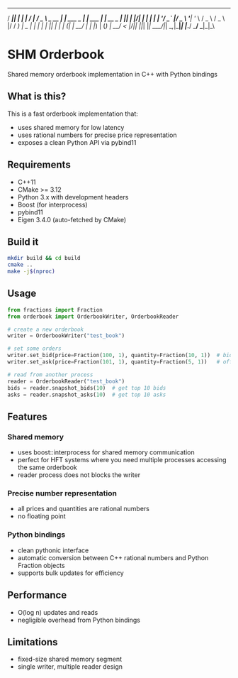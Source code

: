 ____  _   _ __  __    ___          _           _                 _    
/ ___|| | | |  \/  |  / _ \ _ __ __| | ___ _ __| |__   ___   ___| | __
\___ \| |_| | |\/| | | | | | '__/ _` |/ _ \ '__| '_ \ / _ \ / _ \ |/ /
 ___) |  _  | |  | | | |_| | | | (_| |  __/ |  | |_) | (_) |  __/   < 
|____/|_| |_|_|  |_|  \___/|_|  \__,_|\___|_|  |_.__/ \___/ \___|_|\_\


# SHM Orderbook

Shared memory orderbook implementation in C++ with Python bindings

## What is this?

This is a fast orderbook implementation that:
- uses shared memory for low latency
- uses rational numbers for precise price representation
- exposes a clean Python API via pybind11

## Requirements

* C++11
* CMake >= 3.12
* Python 3.x with development headers
* Boost (for interprocess)
* pybind11
* Eigen 3.4.0 (auto-fetched by CMake)

## Build it

```bash
mkdir build && cd build
cmake ..
make -j$(nproc)
```

## Usage

```python
from fractions import Fraction
from orderbook import OrderbookWriter, OrderbookReader

# create a new orderbook
writer = OrderbookWriter("test_book")

# set some orders
writer.set_bid(price=Fraction(100, 1), quantity=Fraction(10, 1))  # bid 10 @ $100
writer.set_ask(price=Fraction(101, 1), quantity=Fraction(5, 1))   # offer 5 @ $101

# read from another process
reader = OrderbookReader("test_book")
bids = reader.snapshot_bids(10)  # get top 10 bids
asks = reader.snapshot_asks(10)  # get top 10 asks
```

## Features

### Shared memory
- uses boost::interprocess for shared memory communication
- perfect for HFT systems where you need multiple processes accessing the same orderbook
- reader process does not blocks the writer

### Precise number representation  
- all prices and quantities are rational numbers
- no floating point

### Python bindings
- clean pythonic interface
- automatic conversion between C++ rational numbers and Python Fraction objects
- supports bulk updates for efficiency

## Performance

- O(log n) updates and reads
- negligible overhead from Python bindings

## Limitations

- fixed-size shared memory segment
- single writer, multiple reader design
